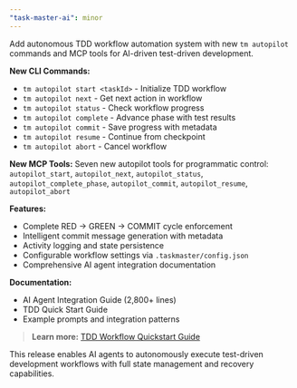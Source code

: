 ```yaml
---
"task-master-ai": minor
---
```


Add autonomous TDD workflow automation system with new `tm autopilot` commands and MCP tools for AI-driven test-driven development.

**New CLI Commands:**

- `tm autopilot start <taskId>` - Initialize TDD workflow
- `tm autopilot next` - Get next action in workflow
- `tm autopilot status` - Check workflow progress
- `tm autopilot complete` - Advance phase with test results
- `tm autopilot commit` - Save progress with metadata
- `tm autopilot resume` - Continue from checkpoint
- `tm autopilot abort` - Cancel workflow

**New MCP Tools:**
Seven new autopilot tools for programmatic control: `autopilot_start`, `autopilot_next`, `autopilot_status`, `autopilot_complete_phase`, `autopilot_commit`, `autopilot_resume`, `autopilot_abort`

**Features:**

- Complete RED → GREEN → COMMIT cycle enforcement
- Intelligent commit message generation with metadata
- Activity logging and state persistence
- Configurable workflow settings via `.taskmaster/config.json`
- Comprehensive AI agent integration documentation

**Documentation:**

- AI Agent Integration Guide (2,800+ lines)
- TDD Quick Start Guide
- Example prompts and integration patterns

> **Learn more:** [TDD Workflow Quickstart Guide](https://dev.task-master.dev/tdd-workflow/quickstart)

This release enables AI agents to autonomously execute test-driven development workflows with full state management and recovery capabilities.
